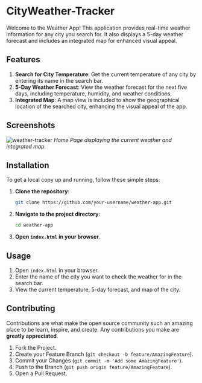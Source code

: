 # CityWeather-Tracker

Welcome to the Weather App! This application provides real-time weather information for any city you search for. It also displays a 5-day weather forecast and includes an integrated map for enhanced visual appeal.

## Features

1. **Search for City Temperature**: Get the current temperature of any city by entering its name in the search bar.
2. **5-Day Weather Forecast**: View the weather forecast for the next five days, including temperature, humidity, and weather conditions.
3. **Integrated Map**: A map view is included to show the geographical location of the searched city, enhancing the visual appeal of the app.

## Screenshots

![weather-tracker](https://github.com/user-attachments/assets/3ff7039d-08ee-4769-a59a-4996c740180e)
*Home Page displaying the current weather and integrated map.*

## Installation

To get a local copy up and running, follow these simple steps:

1. **Clone the repository**:
    ```sh
    git clone https://github.com/your-username/weather-app.git
    ```
2. **Navigate to the project directory**:
    ```sh
    cd weather-app
    ```
3. **Open `index.html` in your browser**.

## Usage

1. Open `index.html` in your browser.
2. Enter the name of the city you want to check the weather for in the search bar.
3. View the current temperature, 5-day forecast, and map of the city.

## Contributing

Contributions are what make the open source community such an amazing place to be learn, inspire, and create. Any contributions you make are **greatly appreciated**.

1. Fork the Project.
2. Create your Feature Branch (`git checkout -b feature/AmazingFeature`).
3. Commit your Changes (`git commit -m 'Add some AmazingFeature'`).
4. Push to the Branch (`git push origin feature/AmazingFeature`).
5. Open a Pull Request.
